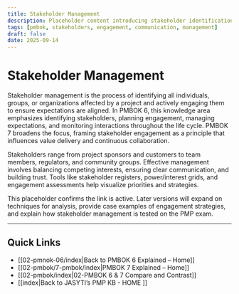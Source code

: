 ```yaml
---
title: Stakeholder Management
description: Placeholder content introducing stakeholder identification, engagement, and management
tags: [pmbok, stakeholders, engagement, communication, management]
draft: false
date: 2025-09-14
---
```


# Stakeholder Management

Stakeholder management is the process of identifying all individuals, groups, or organizations affected by a project and actively engaging them to ensure expectations are aligned. In PMBOK 6, this knowledge area emphasizes identifying stakeholders, planning engagement, managing expectations, and monitoring interactions throughout the life cycle. PMBOK 7 broadens the focus, framing stakeholder engagement as a principle that influences value delivery and continuous collaboration.  

Stakeholders range from project sponsors and customers to team members, regulators, and community groups. Effective management involves balancing competing interests, ensuring clear communication, and building trust. Tools like stakeholder registers, power/interest grids, and engagement assessments help visualize priorities and strategies.  

This placeholder confirms the link is active. Later versions will expand on techniques for analysis, provide case examples of engagement strategies, and explain how stakeholder management is tested on the PMP exam.

---
## Quick Links
- [[02-pmnok-06/index|Back to PMBOK 6 Explained – Home]]
- [[02-pmbok/7-pmbok/index|PMBOK 7 Explained – Home]]
- [[02-pmbok/index|02-PMBOK 6 & 7 Compare and Contrast]]
- [[index|Back to JASYTI’s PMP KB - HOME ]]